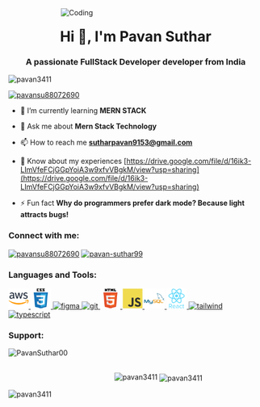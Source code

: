 <img align="right" alt="Coding" width="400" src="https://i.pinimg.com/originals/54/e3/7d/54e37d8074ebcde1d96c77d7b2a7f310.gif">
<h1 align="center">Hi 👋, I'm Pavan Suthar</h1>
<h3 align="center">A passionate FullStack Developer developer from India</h3>

<p align="left"> <img src="https://komarev.com/ghpvc/?username=pavan3411&label=Profile%20views&color=0e75b6&style=flat" alt="pavan3411" /> </p>

<p align="left"> <a href="https://twitter.com/pavansu88072690" target="blank"><img src="https://img.shields.io/twitter/follow/pavansu88072690?logo=twitter&style=for-the-badge" alt="pavansu88072690" /></a> </p>

- 🌱 I’m currently learning **MERN STACK**

- 💬 Ask me about **Mern Stack Technology**

- 📫 How to reach me **sutharpavan9153@gmail.com**

- 📄 Know about my experiences [https://drive.google.com/file/d/16ik3-LImVfeFCjGGpYoiA3w9xfvVBgkM/view?usp=sharing](https://drive.google.com/file/d/16ik3-LImVfeFCjGGpYoiA3w9xfvVBgkM/view?usp=sharing)

- ⚡ Fun fact **Why do programmers prefer dark mode? Because light attracts bugs!**

<h3 align="left">Connect with me:</h3>
<p align="left">
<a href="https://twitter.com/pavansu88072690" target="blank"><img align="center" src="https://raw.githubusercontent.com/rahuldkjain/github-profile-readme-generator/master/src/images/icons/Social/twitter.svg" alt="pavansu88072690" height="30" width="40" /></a>
<a href="https://linkedin.com/in/pavan-suthar99" target="blank"><img align="center" src="https://raw.githubusercontent.com/rahuldkjain/github-profile-readme-generator/master/src/images/icons/Social/linked-in-alt.svg" alt="pavan-suthar99" height="30" width="40" /></a>
</p>

<h3 align="left">Languages and Tools:</h3>
<p align="left"> <a href="https://aws.amazon.com" target="_blank" rel="noreferrer"> <img src="https://raw.githubusercontent.com/devicons/devicon/master/icons/amazonwebservices/amazonwebservices-original-wordmark.svg" alt="aws" width="40" height="40"/> </a> <a href="https://www.w3schools.com/css/" target="_blank" rel="noreferrer"> <img src="https://raw.githubusercontent.com/devicons/devicon/master/icons/css3/css3-original-wordmark.svg" alt="css3" width="40" height="40"/> </a> <a href="https://www.figma.com/" target="_blank" rel="noreferrer"> <img src="https://www.vectorlogo.zone/logos/figma/figma-icon.svg" alt="figma" width="40" height="40"/> </a> <a href="https://git-scm.com/" target="_blank" rel="noreferrer"> <img src="https://www.vectorlogo.zone/logos/git-scm/git-scm-icon.svg" alt="git" width="40" height="40"/> </a> <a href="https://www.w3.org/html/" target="_blank" rel="noreferrer"> <img src="https://raw.githubusercontent.com/devicons/devicon/master/icons/html5/html5-original-wordmark.svg" alt="html5" width="40" height="40"/> </a> <a href="https://developer.mozilla.org/en-US/docs/Web/JavaScript" target="_blank" rel="noreferrer"> <img src="https://raw.githubusercontent.com/devicons/devicon/master/icons/javascript/javascript-original.svg" alt="javascript" width="40" height="40"/> </a> <a href="https://www.mysql.com/" target="_blank" rel="noreferrer"> <img src="https://raw.githubusercontent.com/devicons/devicon/master/icons/mysql/mysql-original-wordmark.svg" alt="mysql" width="40" height="40"/> </a> <a href="https://reactjs.org/" target="_blank" rel="noreferrer"> <img src="https://raw.githubusercontent.com/devicons/devicon/master/icons/react/react-original-wordmark.svg" alt="react" width="40" height="40"/> </a> <a href="https://tailwindcss.com/" target="_blank" rel="noreferrer"> <img src="https://www.vectorlogo.zone/logos/tailwindcss/tailwindcss-icon.svg" alt="tailwind" width="40" height="40"/> </a> <a href="https://www.typescriptlang.org/docs/" target="_blank" rel="noreferrer"> <img src="https://images.icon-icons.com/2415/PNG/512/typescript_original_logo_icon_146317.png" alt="typescript" width="40" height="40"/> </a> </p>

<h3 align="left">Support:</h3>
<p><a href="https://www.buymeacoffee.com/pavansuthar99"> <img align="left" src="https://cdn.buymeacoffee.com/buttons/v2/default-yellow.png" height="50" width="210" alt="PavanSuthar00" /></a></p><br><br>

<p><img align="left" src="https://github-readme-stats.vercel.app/api/top-langs?username=pavan3411&show_icons=true&locale=en&layout=compact" alt="pavan3411" /></p>

<p>&nbsp;<img align="center" src="https://github-readme-stats.vercel.app/api?username=pavan3411&show_icons=true&locale=en" alt="pavan3411" /></p>

<p><img align="center" src="https://github-readme-streak-stats.herokuapp.com/?user=pavan3411&" alt="pavan3411" /></p>
